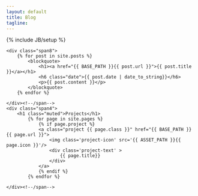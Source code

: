 ```yaml
---
layout: default
title: Blog
tagline:
---
```

{% include JB/setup %}

<div class="row-fluid">
		
	<div class="span8">
		{% for post in site.posts %}
			<blockquote>
				<h1><a href="{{ BASE_PATH }}{{ post.url }}">{{ post.title }}</a></h1>
				<h6 class="date">{{ post.date | date_to_string}}</h6>
				<p>{{ post.content }}</p>
			</blockquote>
		{% endfor %}
	  
	</div><!--/span-->
	<div class="span4">
		<h1 class="muted">Projects</h1>
			{% for page in site.pages %}
			  	{% if page.project %}
			  	<a class="project {{ page.class }}" href="{{ BASE_PATH }}{{ page.url }}">
					<img class='project-icon' src='{{ ASSET_PATH }}{{ page.icon }}'/>
					<div class='project-text' >
						{{ page.title}}
					</div>
				</a>  
				{% endif %}
			{% endfor %}
			
    </div><!--/span-->
</div><!--/row-->

<!--This blog contains sample posts which help stage pages and blog data.
When you don't need the samples anymore just delete the `_posts/core-samples` folder.

	$ rm -rf _posts/core-samples

Here's a sample "posts list".-->

